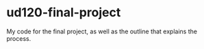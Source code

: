 # ud120-final-project
My code for the final project, as well as the outline that explains the process.

